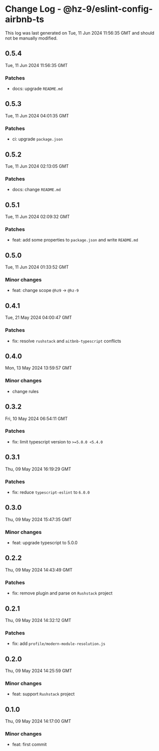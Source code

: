 # Change Log - @hz-9/eslint-config-airbnb-ts

This log was last generated on Tue, 11 Jun 2024 11:56:35 GMT and should not be manually modified.

## 0.5.4
Tue, 11 Jun 2024 11:56:35 GMT

### Patches

- docs: upgrade `README.md`

## 0.5.3
Tue, 11 Jun 2024 04:01:35 GMT

### Patches

- ci: upgrade `package.json`

## 0.5.2
Tue, 11 Jun 2024 02:13:05 GMT

### Patches

- docs: change `README.md`

## 0.5.1
Tue, 11 Jun 2024 02:09:32 GMT

### Patches

- feat: add some properties to `package.json` and write `README.md`

## 0.5.0
Tue, 11 Jun 2024 01:33:52 GMT

### Minor changes

- feat: change scope `@hz9` -> `@hz-9`

## 0.4.1
Tue, 21 May 2024 04:00:47 GMT

### Patches

- fix: resolve `rushstack` and `aitbnb-typescript` conflicts

## 0.4.0
Mon, 13 May 2024 13:59:57 GMT

### Minor changes

- change rules

## 0.3.2
Fri, 10 May 2024 06:54:11 GMT

### Patches

- fix: limit typescript version to `>=5.0.0 <5.4.0`

## 0.3.1
Thu, 09 May 2024 16:19:29 GMT

### Patches

- fix: reduce `typescript-eslint` to `6.0.0`

## 0.3.0
Thu, 09 May 2024 15:47:35 GMT

### Minor changes

- feat: upgrade typescript to 5.0.0

## 0.2.2
Thu, 09 May 2024 14:43:49 GMT

### Patches

- fix: remove plugin and parse on `Rushstack` project

## 0.2.1
Thu, 09 May 2024 14:32:12 GMT

### Patches

- fix: add `profile/modern-module-resolution.js`

## 0.2.0
Thu, 09 May 2024 14:25:59 GMT

### Minor changes

- feat: support `Rushstack` project

## 0.1.0
Thu, 09 May 2024 14:17:00 GMT

### Minor changes

- feat: first commit

